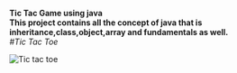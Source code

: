 **Tic Tac Game using java**\
**This project contains all the concept of java that is 
inheritance,class,object,array and fundamentals as well.**\
_#Tic Tac Toe_

![Tic tac toe](https://github.com/SweetyPandey789/Tic-Tac-Toe-Game/assets/120927887/496708b7-6922-4c46-b55d-ed414af34876)

